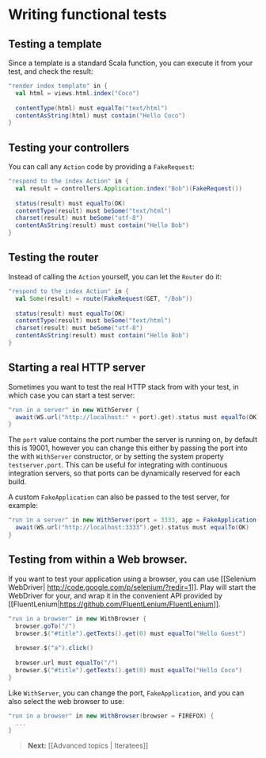 # Writing functional tests

## Testing a template

Since a template is a standard Scala function, you can execute it from your test, and check the result:

```scala
"render index template" in {
  val html = views.html.index("Coco")
  
  contentType(html) must equalTo("text/html")
  contentAsString(html) must contain("Hello Coco")
}
```

## Testing your controllers

You can call any `Action` code by providing a `FakeRequest`:

```scala
"respond to the index Action" in {
  val result = controllers.Application.index("Bob")(FakeRequest())
  
  status(result) must equalTo(OK)
  contentType(result) must beSome("text/html")
  charset(result) must beSome("utf-8")
  contentAsString(result) must contain("Hello Bob")
}
```

## Testing the router

Instead of calling the `Action` yourself, you can let the `Router` do it:

```scala
"respond to the index Action" in {
  val Some(result) = route(FakeRequest(GET, "/Bob"))
  
  status(result) must equalTo(OK)
  contentType(result) must beSome("text/html")
  charset(result) must beSome("utf-8")
  contentAsString(result) must contain("Hello Bob")
}
```

## Starting a real HTTP server

Sometimes you want to test the real HTTP stack from with your test, in which case you can start a test server:

```scala
"run in a server" in new WithServer {
  await(WS.url("http://localhost:" + port).get).status must equalTo(OK)
}
```

The `port` value contains the port number the server is running on, by default this is 19001, however you can change
this either by passing the port into the with `WithServer` constructor, or by setting the system property
`testserver.port`.  This can be useful for integrating with continuous integration servers, so that ports can be
dynamically reserved for each build.

A custom `FakeApplication` can also be passed to the test server, for example:

```scala
"run in a server" in new WithServer(port = 3333, app = FakeApplication(additionalConfiguration = inMemoryDatabase)) {
  await(WS.url("http://localhost:3333").get).status must equalTo(OK)
}
```

## Testing from within a Web browser.

If you want to test your application using a browser, you can use [[Selenium WebDriver| http://code.google.com/p/selenium/?redir=1]]. Play will start the WebDriver for your, and wrap it in the convenient API provided by [[FluentLenium|https://github.com/FluentLenium/FluentLenium]].

```scala
"run in a browser" in new WithBrowser {
  browser.goTo("/")
  browser.$("#title").getTexts().get(0) must equalTo("Hello Guest")
    
  browser.$("a").click()
    
  browser.url must equalTo("/")
  browser.$("#title").getTexts().get(0) must equalTo("Hello Coco")
}
```

Like `WithServer`, you can change the port, `FakeApplication`, and you can also select the web browser to use:

```scala
"run in a browser" in new WithBrowser(browser = FIREFOX) {
  ...
}
```

> **Next:** [[Advanced topics | Iteratees]]
